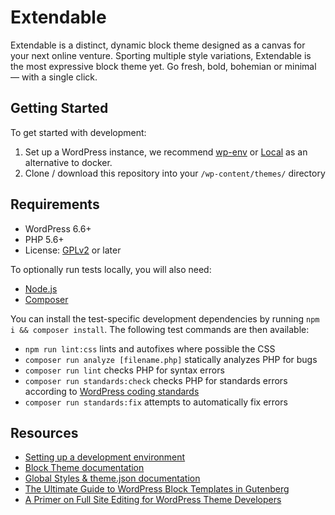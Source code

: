 # Extendable

Extendable is a distinct, dynamic block theme designed as a canvas for your next online venture. Sporting multiple style variations, Extendable is the most expressive block theme yet. Go fresh, bold, bohemian or minimal — with a single click.

## Getting Started

To get started with development:

1. Set up a WordPress instance, we recommend [wp-env](https://developer.wordpress.org/block-editor/handbook/tutorials/devenv/) or [Local](https://localwp.com/) as an alternative to docker.
2. Clone / download this repository into your `/wp-content/themes/` directory

## Requirements

- WordPress 6.6+
- PHP 5.6+
- License: [GPLv2](http://www.gnu.org/licenses/gpl-2.0.html) or later

To optionally run tests locally, you will also need:

- [Node.js](https://nodejs.org/en/)
- [Composer](https://getcomposer.org/)

You can install the test-specific development dependencies by running `npm i && composer install`. The following test commands are then available:

- `npm run lint:css` lints and autofixes where possible the CSS
- `composer run analyze [filename.php]` statically analyzes PHP for bugs
- `composer run lint` checks PHP for syntax errors
- `composer run standards:check` checks PHP for standards errors according to [WordPress coding standards](https://developer.wordpress.org/coding-standards/)
- `composer run standards:fix` attempts to automatically fix errors

## Resources

- [Setting up a development environment](https://developer.wordpress.org/block-editor/handbook/tutorials/devenv/)
- [Block Theme documentation](https://developer.wordpress.org/block-editor/how-to-guides/themes/block-theme-overview)
- [Global Styles & theme.json documentation](https://developer.wordpress.org/block-editor/how-to-guides/themes/theme-json/)
- [The Ultimate Guide to WordPress Block Templates in Gutenberg](https://richtabor.com/gutenberg-block-templates/)
- [A Primer on Full Site Editing for WordPress Theme Developers](https://richtabor.com/full-site-editing/)
